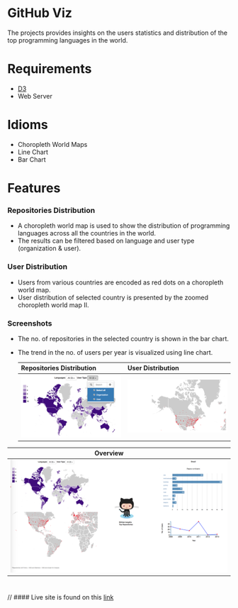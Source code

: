 # GitHub Viz
The projects provides insights on the users statistics and distribution of the top programming languages in the world.

# Requirements
- [D3](https://d3js.org/)
- Web Server

# Idioms
- Choropleth World Maps
- Line Chart
- Bar Chart

# Features
### Repositories Distribution
- A choropleth world map is used to show the distribution of programming languages across all the countries in the world.
- The results can be filtered based on language and user type (organization & user).

### User Distribution
- Users from various countries are encoded as red dots on a choropleth world map.
- User distribution of selected country is presented by the zoomed choropleth world map II.

### Screenshots
- The no. of repositories in the selected country is shown in the bar chart.
- The trend in the no. of users per year is visualized using line chart.

  | Repositories Distribution                                             | User Distribution          |
  |------------------------------------------------------------|------------------------------------------------------------|
  | <img src="./pictures/choropleth_1.png" width="500"/>         | <img src="./pictures/zoomed_map.png" width="500"/>      |

| Overview                                             |
  |------------------------------------------------------------|
  | <img src="./pictures/viz.png" width="1000"/>         |

#
// #### Live site is found on this [link](http://www.cs.odu.edu/~rrachama/github_viz/)

